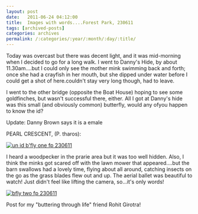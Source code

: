 ```yaml
---
layout: post
date:	2011-06-24 04:12:00
title:  Images with words....Forest Park, 230611
tags: [archived-posts]
categories: archives
permalink: /:categories/:year/:month/:day/:title/
---
```

Today was overcast but there was  decent light, and it was mid-morning when I decided to go for a long walk. I went to Danny's Hide,  by about 11.30am....but I could only see the mother mink swimming back and forth; once she had a crayfish in her mouth, but she dipped under water before I could get a shot of here.couldn't stay very long though, had to leave. 

I went to the other bridge (opposite the Boat House) hoping to see some goldfinches, but wasn't successful there, either. All I got at Danny's hide was this small (and obviously common) butterfly, would any ofyou happen to know the id? 

Update: Danny Brown says it is a emale 

PEARL CRESCENT, (P. tharos):


<a href="http://s1142.photobucket.com/albums/n602/Deepapctrsglr/?action=view&amp;current=IMG_2094-1.jpg" target="_blank"><img src="http://i1142.photobucket.com/albums/n602/Deepapctrsglr/IMG_2094-1.jpg" border="0" alt="un id b&#39;fly one fp 230611"></a>

I heard a woodpecker in the prarie area but it was too well hidden. Also, I think the minks got scared off with the lawn mower that appeared....but the barn swallows had a lovely time, flying about all around, catching insects on the go as the grass blades flew out and up. The aerial ballet was beautiful to watch! Just didn't feel like lifting the camera, so...it's only words!

<a href="http://s1142.photobucket.com/albums/n602/Deepapctrsglr/?action=view&amp;current=IMG_2096-1.jpg" target="_blank"><img src="http://i1142.photobucket.com/albums/n602/Deepapctrsglr/IMG_2096-1.jpg" border="0" alt="bfly two fp 230611"></a>

Post for my "buttering through life" friend Rohit Girotra!
